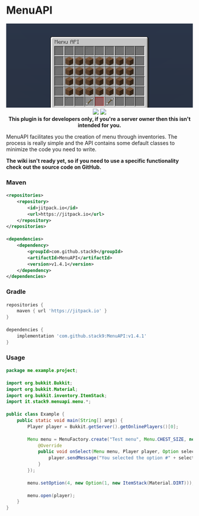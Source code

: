 # MenuAPI

<div style="text-align:center">
<img src="./screenshot.png"/>
</div>

<div style="text-align:center">
<img src="https://img.shields.io/badge/version-1.4.1-blue?style=for-the-badge">
<img src="https://img.shields.io/badge/Minecraft-1.9%20--%201.16.5-blue?style=for-the-badge">
</div>

<div style="text-align:center">
<b>This plugin is for developers only, if you're a server owner then this isn't intended for you.</b>
</div>

MenuAPI facilitates you the creation of menu through inventories. The process is really simple and the API contains some default classes to minimize the code you need to write.

__The wiki isn't ready yet, so if you need to use a specific functionality check out the source code on GitHub.__

### Maven
```xml
<repositories>
    <repository>
        <id>jitpack.io</id>
        <url>https://jitpack.io</url>
    </repository>
</repositories>

<dependencies>
    <dependency>
        <groupId>com.github.stack9</groupId>
        <artifactId>MenuAPI</artifactId>
        <version>v1.4.1</version>
    </dependency>
</dependencies>
```

### Gradle

```groovy
repositories {
    maven { url 'https://jitpack.io' }
}

dependencies {
    implementation 'com.github.stack9:MenuAPI:v1.4.1'
}
```

### Usage
```java
package me.example.project;

import org.bukkit.Bukkit;
import org.bukkit.Material;
import org.bukkit.inventory.ItemStack;
import it.stack9.menuapi.menu.*;

public class Example {
    public static void main(String[] args) {
        Player player = Bukkit.getServer().getOnlinePlayers()[0];
        
        Menu menu = MenuFactory.create("Test menu", Menu.CHEST_SIZE, new SimpleMenuListener() {
            @Override
            public void onSelect(Menu menu, Player player, Option selection) {
                player.sendMessage("You selected the option #" + selection.getId());
            }
        });
        
        menu.setOption(4, new Option(1, new ItemStack(Material.DIRT)));
        
        menu.open(player);
    }
}
```
